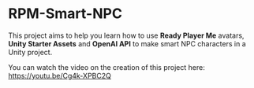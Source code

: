 # RPM-Smart-NPC
This project aims to help you learn how to use **Ready Player Me** avatars, **Unity Starter Assets** and **OpenAI API** to make smart NPC characters in a Unity project.

You can watch the video on the creation of this project here: https://youtu.be/Cg4k-XPBC2Q
